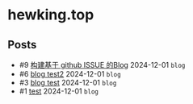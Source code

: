 # hewking.top
## Posts
- #9 [构建基于 github ISSUE 的Blog](articles/9.md) 2024-12-01 `blog`
- #6 [blog test2](articles/6.md) 2024-12-01 `blog`
- #3 [blog test](articles/3.md) 2024-12-01 `blog`
- #1 [test](articles/1.md) 2024-12-01 `blog`
